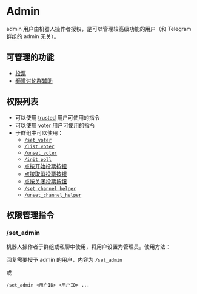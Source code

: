 # Admin

admin 用户由机器人操作者授权，是可以管理较高级功能的用户（和 Telegram 群组的 admin 无关）。

## 可管理的功能

* [投票](poll.md)
* [频道讨论群辅助](channel_helper.md)

## 权限列表
* 可以使用 [trusted](trusted.md) 用户可使用的指令
* 可以使用 [voter](voter.md) 用户可使用的指令
* 于群组中可以使用：
    * [`/set_voter`](voter.md)
    * [`/list_voter`](voter.md)
    * [`/unset_voter`](voter.md)
    * [`/init_poll`](poll.md)
    * [点按开始投票按钮](poll.md)
    * [点按取消投票按钮](poll.md)
    * [点按关闭投票按钮](poll.md)
    * [`/set_channel_helper`](channel_helper.md)
    * [`/unset_channel_helper`](channel_helper.md)

## 权限管理指令

### /set_admin

机器人操作者于群组或私聊中使用，将用户设置为管理员。使用方法：

回复需要授予 admin 的用户，内容为 `/set_admin`

或

```
/set_admin <用户ID> <用户ID> ...
```
